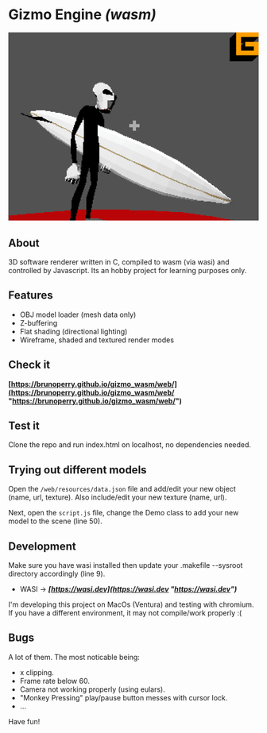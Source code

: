 # **Gizmo Engine** _(wasm)_

![picture alt](https://raw.githubusercontent.com/brunoperry/gizmo_wasm/abb66453287b98c92e93509901a187b34347bade/placeholder.png "Gizmo engine readme placeholder")

## About

3D software renderer written in C, compiled to wasm (via wasi) and controlled by Javascript. Its an hobby project for learning purposes only.

## Features

- OBJ model loader (mesh data only)
- Z-buffering
- Flat shading (directional lighting)
- Wireframe, shaded and textured render modes

## Check it

**[https://brunoperry.github.io/gizmo_wasm/web/](https://brunoperry.github.io/gizmo_wasm/web/ "https://brunoperry.github.io/gizmo_wasm/web/")**

## Test it

Clone the repo and run index.html on localhost, no dependencies needed.

## Trying out different models

Open the `/web/resources/data.json` file and add/edit your new object (name, url, texture). Also include/edit your new texture (name, url).

Next, open the `script.js` file, change the Demo class to add your new model to the scene (line 50).

## Development

Make sure you have wasi installed then update your .makefile --sysroot directory accordingly (line 9).

- WASI -> **_[https://wasi.dev](https://wasi.dev "https://wasi.dev")_**

I'm developing this project on MacOs (Ventura) and testing with chromium. If you have a different environment, it may not compile/work properly :(

## Bugs

A lot of them. The most noticable being:

- x clipping.
- Frame rate below 60.
- Camera not working properly (using eulars).
- "Monkey Pressing" play/pause button messes with cursor lock.
- ...

Have fun!
